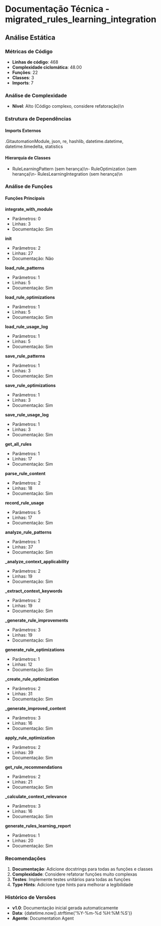 # Documentação Técnica - migrated_rules_learning_integration

## Análise Estática

### Métricas de Código
- **Linhas de código**: 468
- **Complexidade ciclomática**: 48.00
- **Funções**: 22
- **Classes**: 3
- **Imports**: 7

### Análise de Complexidade
- **Nível**: Alto (Código complexo, considere refatoração)\n
### Estrutura de Dependências

#### Imports Externos
.GitautomationModule, json, re, hashlib, datetime.datetime, datetime.timedelta, statistics

#### Hierarquia de Classes
- RuleLearningPattern (sem herança)\n- RuleOptimization (sem herança)\n- RulesLearningIntegration (sem herança)\n
### Análise de Funções

#### Funções Principais
**integrate_with_module**
- Parâmetros: 0
- Linhas: 3
- Documentação: Sim

**__init__**
- Parâmetros: 2
- Linhas: 27
- Documentação: Não

**load_rule_patterns**
- Parâmetros: 1
- Linhas: 5
- Documentação: Sim

**load_rule_optimizations**
- Parâmetros: 1
- Linhas: 5
- Documentação: Sim

**load_rule_usage_log**
- Parâmetros: 1
- Linhas: 5
- Documentação: Sim

**save_rule_patterns**
- Parâmetros: 1
- Linhas: 3
- Documentação: Sim

**save_rule_optimizations**
- Parâmetros: 1
- Linhas: 3
- Documentação: Sim

**save_rule_usage_log**
- Parâmetros: 1
- Linhas: 3
- Documentação: Sim

**get_all_rules**
- Parâmetros: 1
- Linhas: 17
- Documentação: Sim

**parse_rule_content**
- Parâmetros: 2
- Linhas: 18
- Documentação: Sim

**record_rule_usage**
- Parâmetros: 5
- Linhas: 17
- Documentação: Sim

**analyze_rule_patterns**
- Parâmetros: 1
- Linhas: 37
- Documentação: Sim

**_analyze_context_applicability**
- Parâmetros: 2
- Linhas: 19
- Documentação: Sim

**_extract_context_keywords**
- Parâmetros: 2
- Linhas: 19
- Documentação: Sim

**_generate_rule_improvements**
- Parâmetros: 3
- Linhas: 19
- Documentação: Sim

**generate_rule_optimizations**
- Parâmetros: 1
- Linhas: 12
- Documentação: Sim

**_create_rule_optimization**
- Parâmetros: 2
- Linhas: 31
- Documentação: Sim

**_generate_improved_content**
- Parâmetros: 3
- Linhas: 16
- Documentação: Sim

**apply_rule_optimization**
- Parâmetros: 2
- Linhas: 39
- Documentação: Sim

**get_rule_recommendations**
- Parâmetros: 2
- Linhas: 21
- Documentação: Sim

**_calculate_context_relevance**
- Parâmetros: 3
- Linhas: 16
- Documentação: Sim

**generate_rules_learning_report**
- Parâmetros: 1
- Linhas: 20
- Documentação: Sim

### Recomendações

1. **Documentação**: Adicione docstrings para todas as funções e classes
2. **Complexidade**: Considere refatorar funções muito complexas
3. **Testes**: Implemente testes unitários para todas as funções
4. **Type Hints**: Adicione type hints para melhorar a legibilidade

### Histórico de Versões

- **v1.0**: Documentação inicial gerada automaticamente
- **Data**: {datetime.now().strftime('%Y-%m-%d %H:%M:%S')}
- **Agente**: Documentation Agent

